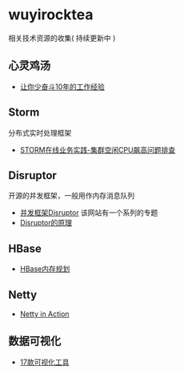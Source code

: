 # wuyirocktea
相关技术资源的收集( 持续更新中 )

## 心灵鸡汤
- [让你少奋斗10年的工作经验](http://ms.csdn.net/geek/82647)

## Storm
分布式实时处理框架
- [STORM在线业务实践-集群空闲CPU飙高问题排查](http://daiwa.ninja/index.php/2015/07/18/storm-cpu-overload/)

## Disruptor
开源的并发框架，一般用作内存消息队列
- [并发框架Disruptor](http://ifeve.com/disruptor/) 该网站有一个系列的专题
- [Disruptor的原理](http://www.360doc.com/content/15/0131/11/11962419_445188581.shtml)

## HBase
- [HBase内存规划](http://hbasefly.com/2016/06/18/hbase-practise-ram/)

## Netty
- [Netty in Action](http://ifeve.com/netty-in-action/)

## 数据可视化
- [17款可视化工具](http://www.afenxi.com/post/19680)
